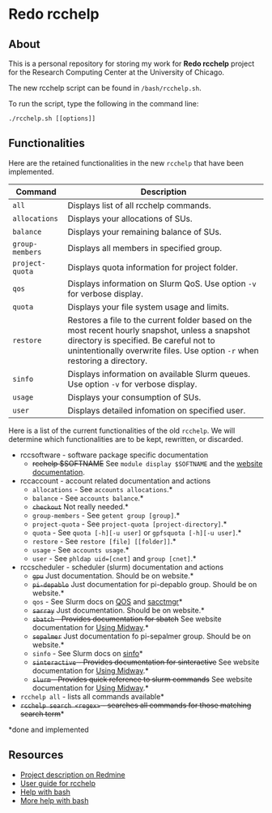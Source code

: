 # Redo rcchelp

## About

This is a personal repository for storing my work for **Redo rcchelp** project for the Research Computing Center at the University of Chicago.

The new rcchelp script can be found in `/bash/rcchelp.sh`.

To run the script, type the following in the command line:
```
./rcchelp.sh [[options]]
```

## Functionalities

Here are the retained functionalities in the new `rcchelp` that have been implemented.

| Command  | Description |
|----------|-------------|
|`all`|Displays list of all rcchelp commands.|
|`allocations`|Displays your allocations of SUs.|
|`balance`|Displays your remaining balance of SUs.|
|`group-members`|Displays all members in specified group.|
|`project-quota`|Displays quota information for project folder.|
|`qos`|Displays information on Slurm QoS. Use option `-v` for verbose display.|
|`quota`|Displays your file system usage and limits.|
|`restore`|Restores a file to the current folder based on the most recent hourly snapshot, unless a snapshot directory is specified. Be careful not to unintentionally overwrite files. Use option `-r` when restoring a directory.|
|`sinfo`|Displays information on available Slurm queues. Use option `-v` for verbose display.|
|`usage`|Displays your consumption of SUs.|
|`user`|Displays detailed infomation on specified user.|

Here is a list of the current functionalities of the old `rcchelp`. We will determine which functionalities are to be kept, rewritten, or discarded.

* rccsoftware - software package specific documentation
  * ~~rcchelp $SOFTNAME~~ See `module display $SOFTNAME` and the [website documentation](https://rcc.uchicago.edu/docs/).
* rccaccount - account related documentation and actions
  * `allocations` - See `accounts allocations`.*
  * `balance` - See `accounts balance`.*
  * ~~`checkout`~~ Not really needed.*
  * `group-members` - See `getent group [group]`.*
  * `project-quota` - See `project-quota [project-directory]`.*
  * `quota` - See `quota [-h][-u user]` or `gpfsquota [-h][-u user]`.*
  * `restore` - See `restore [file] [[folder]]`.*
  * `usage` - See `accounts usage`.*
  * `user` - See `phldap uid=[cnet]` and `group [cnet]`.*
* rccscheduler - scheduler (slurm) documentation and actions
  * ~~`gpu`~~ Just documentation. Should be on website.*
  * ~~`pi-depablo`~~ Just documentation for pi-depablo group. Should be on website.*
  * `qos` - See Slurm docs on [QOS](http://slurm.schedmd.com/qos.html) and [sacctmgr](https://computing.llnl.gov/linux/slurm/sacctmgr.html#lbAU)*
  * ~~`sarray`~~ Just documentation. Should be on website.*
  * ~~`sbatch` - Provides documentation for sbatch~~ See website documentation for [Using Midway](https://rcc.uchicago.edu/docs/using-midway/index.html).*
  * ~~`sepalmer`~~ Just documentation fo pi-sepalmer group. Should be on website.*
  * `sinfo` - See Slurm docs on [sinfo](http://www.schedmd.com/slurmdocs/sinfo.html)*
  * ~~`sinteractive` - Provides documentation for sinteractive~~ See website documentation for [Using Midway](https://rcc.uchicago.edu/docs/using-midway/index.html).*
  * ~~`slurm` - Provides quick reference to slurm commands~~ See website documentation for [Using Midway](https://rcc.uchicago.edu/docs/using-midway/index.html).*
* `rcchelp all` - lists all commands available*
* ~~`rcchelp search <regex>` - searches all commands for those matching search term~~*

\*done and implemented

## Resources

* [Project description on Redmine](https://w3.rcc.uchicago.edu/redmine/projects/rcc/wiki/Redo_rcchelp)
* [User guide for rcchelp](https://w3.rcc.uchicago.edu/redmine/projects/rcc/wiki/Rcchelp_User_Guide)
* [Help with bash](http://tldp.org/HOWTO/Bash-Prog-Intro-HOWTO.html)
* [More help with bash](http://tldp.org/LDP/Bash-Beginners-Guide/html/index.html)
